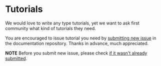 # Tutorials

We would love to write any type tutorials, yet we want to ask first community what kind of tutorials they need.

You are encouraged to issue tutorial you need by [submitting new issue](https://github.com/EscolaLMS/documentation/issues/new) in the documentation repository. Thanks in advance, much appreciated.

**NOTE** Before you submit new issue, please check [if it wasn't already submitted](https://github.com/EscolaLMS/documentation/issues?q=is%3Aissue+label%3Atutorial+).

